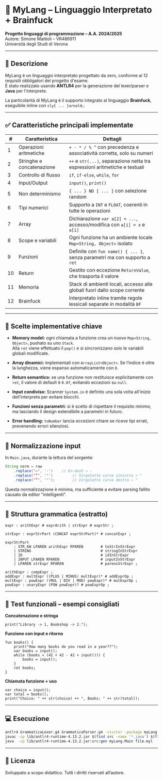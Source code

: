 # 🧠 MyLang – Linguaggio Interpretato + Brainfuck

**Progetto linguaggi di programmazione – A.A. 2024/2025**  
Autore: Simone Mattioli – VR486911  
Università degli Studi di Verona

---

## 📌 Descrizione

MyLang è un linguaggio interpretato progettato da zero, conforme ai 12 requisiti obbligatori del progetto d'esame.  
È stato realizzato usando **ANTLR4** per la generazione del lexer/parser e **Java** per l'interprete.

La particolarità di MyLang è il supporto integrato al linguaggio **Brainfuck**, eseguibile inline con `sly{ ... }arnold;`.

---

## ✅ Caratteristiche principali implementate

| #  | Caratteristica | Dettagli |
|----|----------------|----------|
| 1  | Operazioni aritmetiche | `+ - * / % ^` con precedenza e associatività corretta, solo su numeri |
| 2  | Stringhe e concatenazione | `++` e `str(...)`, separazione netta tra espressioni aritmetiche e testuali |
| 3  | Controllo di flusso | `if`, `if-else`, `while`, `for` |
| 4  | Input/Output | `input()`, `print()` |
| 5  | Non determinismo | `{ ... } ND [ ... ]` con selezione random |
| 6  | Tipi numerici | Supporto a `INT` e `FLOAT`, coerenti in tutte le operazioni |
| 7  | Array | Dichiarazione `var a[2] = ...`, accesso/modifica con `a[i] = x` e `a[i]` |
| 8  | Scope e variabili | Ogni funzione ha un ambiente locale `Map<String, Object>` isolato |
| 9  | Funzioni | Definite con `fun name() { ... }`, senza parametri ma con supporto a `ret` |
| 10 | Return | Gestito con eccezione `ReturnValue`, che trasporta il valore |
| 11 | Memoria | Stack di ambienti locali, accesso alle globali fuori dallo scope corrente |
| 12 | Brainfuck | Interpretato inline tramite regole lessicali separate in modalità `BF` |

---

## 🧠 Scelte implementative chiave

- **Memory model:** ogni chiamata a funzione crea un nuovo `Map<String, Object>`, pushato su uno `Stack`.  
  Alla `ret` viene effettuato il `pop()` e si sincronizzano solo le variabili globali modificate.

- **Array dinamici:** implementati con `ArrayList<Object>`. Se l’indice è oltre la lunghezza, viene espanso automaticamente con `0`.

- **Return semantico:** se una funzione non restituisce esplicitamente con `ret`, il valore di default è `0.0f`, evitando eccezioni su `null`.

- **Input condiviso:** Scanner `System.in` è definito una sola volta all'inizio dell’interprete per evitare blocchi.

- **Funzioni senza parametri:** si è scelto di rispettare il requisito minimo, ma lasciando il design estendibile a parametri in futuro.

- **Error handling:** `toNumber` lancia eccezioni chiare se riceve tipi errati, prevenendo errori silenziosi.

---

## 🔧 Normalizzazione input

In `Main.java`, durante la lettura del sorgente:

```java
String norm = raw
    .replace('–', '-')    // En-dash → -
    .replace('“', '"')         // Virgolette curve sinistra → "
    .replace('”', '"');        // Virgolette curve destra → "
```

Questa normalizzazione è minima, ma sufficiente a evitare parsing fallito causato da editor "intelligenti".

---

## 📜 Struttura grammatica (estratto)

```antlr
expr : arithExpr # exprArith | strExpr # exprStr ;

strExpr : exprStrPart (CONCAT exprStrPart)* # concatExpr ;

exprStrPart
    : STR_KW LPAREN arithExpr RPAREN        # toStrInStrExpr
    | STRING                                # stringInStrExpr
    | ID                                    # idInStrExpr
    | INPUT LPAREN RPAREN                   # inputInStrExpr
    | LPAREN strExpr RPAREN                 # parensStrExpr ;

arithExpr : compExpr ;
addExpr : multExpr ((PLUS | MINUS) multExpr)* # addExprOp ;
multExpr : powExpr ((MUL | DIV | MOD) powExpr)* # mulExprOp ;
powExpr : unaryExpr (POW powExpr)? # powExprOp ;
```

---

## 🧪 Test funzionali – esempi consigliati

**Concatenazione e stringa**
```mylang
print("Library -> 1, Bookshop -> 2.");
```

**Funzione con input e ritorno**
```mylang
fun books() {
    print("How many books do you read in a year??");
    var books = input();
    while (books < (42 + 42 - 42 + input())) {
        books = input();
    }
    ret books;
}
```

**Chiamata funzione + uso**
```mylang
var choice = input();
var total = books();
print("Choice: " ++ str(choice) ++ ", Books: " ++ str(total));
```

---

## 💻 Esecuzione

```bash
antlr4 GrammaticaLexer.g4 GrammaticaParser.g4 -visitor -package myLang -o gen
javac -cp lib/antlr4-runtime-4.13.2.jar $(find src -name '*.java') $(find gen -name '*.java')
java  -cp lib/antlr4-runtime-4.13.2.jar:src:gen myLang.Main file.myl
```

---

## 📄 Licenza

Sviluppato a scopo didattico. Tutti i diritti riservati all’autore.